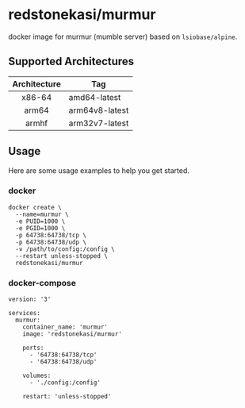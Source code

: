 # redstonekasi/murmur

docker image for murmur (mumble server) based on `lsiobase/alpine`.

## Supported Architectures
| Architecture | Tag |
| :----: | --- |
| x86-64 | amd64-latest |
| arm64 | arm64v8-latest |
| armhf | arm32v7-latest |

## Usage

Here are some usage examples to help you get started.

### docker

```
docker create \
  --name=murmur \
  -e PUID=1000 \
  -e PGID=1000 \
  -p 64738:64738/tcp \
  -p 64738:64738/udp \
  -v /path/to/config:/config \
  --restart unless-stopped \
  redstonekasi/murmur
```

### docker-compose

```
version: '3'

services:
  murmur:
    container_name: 'murmur'
    image: 'redstonekasi/murmur'

    ports:
      - '64738:64738/tcp'
      - '64738:64738/udp'

    volumes:
      - './config:/config'

    restart: 'unless-stopped'
```
